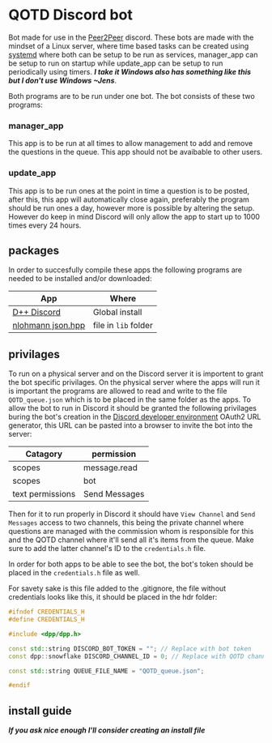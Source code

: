 # QOTD Discord bot

Bot made for use in the [Peer2Peer](https://www.sv-peer2peer.nl/) discord. These bots are made with the mindset of a Linux server, where time based tasks can be created using [systemd](https://github.com/systemd/systemd) where both can be setup to be run as services, manager_app can be setup to run on startup while update_app can be setup to run periodically using timers. ***I take it Windows also has something like this but I don't use Windows ~Jens***.

Both programs are to be run under one bot. The bot consists of these two programs:

### manager_app

This app is to be run at all times to allow management to add and remove the questions in the queue. This app should not be avaibable to other users.

### update_app

This app is to be run ones at the point in time a question is to be posted, after this, this app will automatically close again, preferably the program should be run ones a day, however more is possible by altering the setup. However do keep in mind Discord will only allow the app to start up to 1000 times every 24 hours.

## packages

In order to succesfully compile these apps the following programs are needed to be installed and/or downloaded:

| App | Where |
| - | - |
| [D++ Discord](https://dpp.dev/) | Global install |
| [nlohmann json.hpp](https://github.com/nlohmann/json/blob/develop/single_include/nlohmann/json.hpp) | file in ```lib``` folder |


## privilages

To run on a physical server and on the Discord server it is importent to grant the bot specific privilages. On the physical server where the apps will run it is important the programs are allowed to read and write to the file ```QOTD_queue.json``` which is to be placed in the same folder as the apps. To allow the bot to run in Discord it should be granted the following privilages buring the bot's creation in the [Discord developer environment](https://discord.com/developers/applications) OAuth2 URL generator, this URL can be pasted into a browser to invite the bot into the server:

| Catagory | permission |
| - | - |
| scopes | message.read |
| scopes | bot |
| text permissions | Send Messages |

Then for it to run properly in Discord it should have ```View Channel``` and ```Send Messages``` access to two channels, this being the private channel where questions are managed with the commission whom is responsible for this and the QOTD channel where it'll send all it's items from the queue. Make sure to add the latter channel's ID to the ```credentials.h``` file.

In order for both apps to be able to see the bot, the bot's token should be placed in the ```credentials.h``` file as well.

For savety sake is this file added to the .gitignore, the file without credentials looks like this, it should be placed in the hdr folder:

```C++
#ifndef CREDENTIALS_H
#define CREDENTIALS_H

#include <dpp/dpp.h>

const std::string DISCORD_BOT_TOKEN = ""; // Replace with bot token
const dpp::snowflake DISCORD_CHANNEL_ID = 0; // Replace with QOTD channel ID

const std::string QUEUE_FILE_NAME = "QOTD_queue.json";

#endif
```

## install guide

***If you ask nice enough I'll consider creating an install file***

